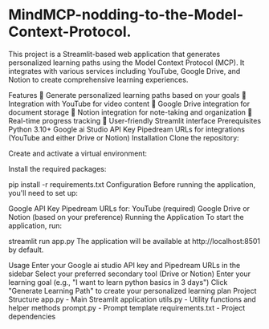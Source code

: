 # MindMCP-nodding-to-the-Model-Context-Protocol.
This project is a Streamlit-based web application that generates personalized learning paths using the Model Context Protocol (MCP). It integrates with various services including YouTube, Google Drive, and Notion to create comprehensive learning experiences.

Features
🎯 Generate personalized learning paths based on your goals
🎥 Integration with YouTube for video content
📁 Google Drive integration for document storage
📝 Notion integration for note-taking and organization
🚀 Real-time progress tracking
🎨 User-friendly Streamlit interface
Prerequisites
Python 3.10+
Google ai Studio API Key
Pipedream URLs for integrations (YouTube and either Drive or Notion)
Installation
Clone the repository:

Create and activate a virtual environment:

Install the required packages:

pip install -r requirements.txt
Configuration
Before running the application, you'll need to set up:

Google API Key
Pipedream URLs for:
YouTube (required)
Google Drive or Notion (based on your preference)
Running the Application
To start the application, run:

streamlit run app.py
The application will be available at http://localhost:8501 by default.

Usage
Enter your Google ai studio API key and Pipedream URLs in the sidebar
Select your preferred secondary tool (Drive or Notion)
Enter your learning goal (e.g., "I want to learn python basics in 3 days")
Click "Generate Learning Path" to create your personalized learning plan
Project Structure
app.py - Main Streamlit application
utils.py - Utility functions and helper methods
prompt.py - Prompt template
requirements.txt - Project dependencies
